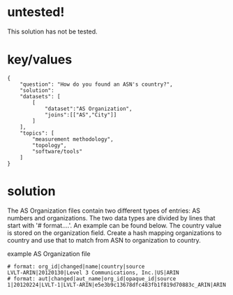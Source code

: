 # untested!
This solution has not be tested.

# key/values
~~~
{
    "question": "How do you found an ASN's country?",
    "solution":
    "datasets": [
        [
            "dataset":"AS Organization",
            "joins":[["AS","City"]]
        ]
    ],
    "topics": [
        "measurement methodology",
        "topology",
        "software/tools"
    ]
}
~~~

# solution

The AS Organization files contain two different types of entries: AS numbers and
organizations.  The two data types are divided by lines that start with
'# format....'. An example can be found below.   The country value is stored on the organization
field.  Create a hash mapping organizations to country and use that to match from ASN to 
organization to country.

example AS Organization file
~~~
# format: org_id|changed|name|country|source
LVLT-ARIN|20120130|Level 3 Communications, Inc.|US|ARIN
# format: aut|changed|aut_name|org_id|opaque_id|source
1|20120224|LVLT-1|LVLT-ARIN|e5e3b9c13678dfc483fb1f819d70883c_ARIN|ARIN
~~~
